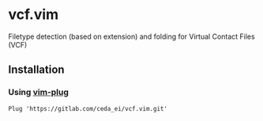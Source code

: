 # vcf.vim

Filetype detection (based on extension) and folding for Virtual Contact Files
(VCF)

## Installation

### Using [vim-plug](https://github.com/junegunn/vim-plug)

```vim
Plug 'https://gitlab.com/ceda_ei/vcf.vim.git'
```

